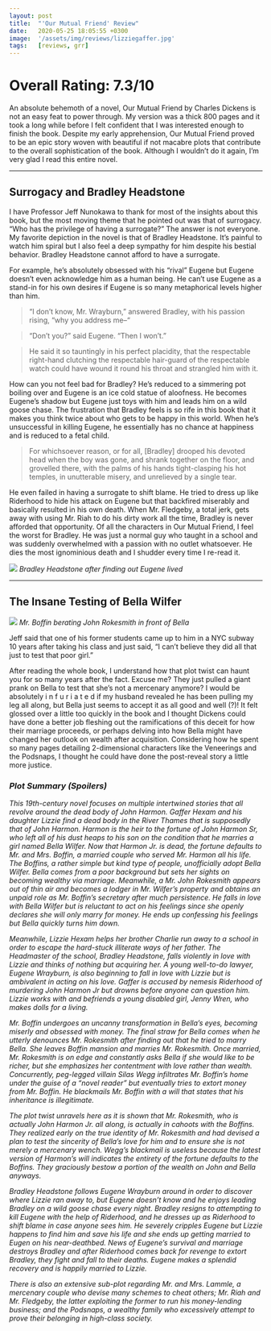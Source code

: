 ```yaml
---
layout: post
title:  "'Our Mutual Friend' Review"
date:   2020-05-25 18:05:55 +0300
image:  '/assets/img/reviews/lizziegaffer.jpg'
tags:   [reviews, grr]
---
```


# Overall Rating: 7.3/10

An absolute behemoth of a novel, Our Mutual Friend by Charles Dickens is not an easy feat to power through. My version was a thick 800 pages and it took a long while before I felt confident that I was interested enough to finish the book. Despite my early apprehension, Our Mutual Friend proved to be an epic story woven with beautiful if not macabre plots that contribute to the overall sophistication of the book. Although I wouldn’t do it again, I’m very glad I read this entire novel.

--- 

## Surrogacy and Bradley Headstone

I have Professor Jeff Nunokawa to thank for most of the insights about this book, but the most moving theme that he pointed out was that of surrogacy. “Who has the privilege of having a surrogate?” The answer is not everyone. My favorite depiction in the novel is that of Bradley Headstone. It’s painful to watch him spiral but I also feel a deep sympathy for him despite his bestial behavior. Bradley Headstone cannot afford to have a surrogate.

For example, he’s absolutely obsessed with his “rival” Eugene but Eugene doesn’t even acknowledge him as a human being. He can’t use Eugene as a stand-in for his own desires if Eugene is so many metaphorical levels higher than him.

>“I don’t know, Mr. Wrayburn,” answered Bradley, with his passion rising, “why you address me–“

> “Don’t you?” said Eugene. “Then I won’t.”

> He said it so tauntingly in his perfect placidity, that the respectable right-hand clutching the respectable hair-guard of the respectable watch could have wound it round his throat and strangled him with it.

How can you not feel bad for Bradley? He’s reduced to a simmering pot boiling over and Eugene is an ice cold statue of aloofness. He becomes Eugene’s shadow but Eugene just toys with him and leads him on a wild goose chase. The frustration that Bradley feels is so rife in this book that it makes you think twice about who gets to be happy in this world. When he’s unsuccessful in killing Eugene, he essentially has no chance at happiness and is reduced to a fetal child.

> For whichsoever reason, or for all, [Bradley] drooped his devoted head when the boy was gone, and shrank together on the floor, and grovelled there, with the palms of his hands tight-clasping his hot temples, in unutterable misery, and unrelieved by a single tear.

He even failed in having a surrogate to shift blame. He tried to dress up like Riderhood to hide his attack on Eugene but that backfired miserably and basically resulted in his own death. When Mr. Fledgeby, a total jerk, gets away with using Mr. Riah to do his dirty work all the time, Bradley is never afforded that opportunity. Of all the characters in Our Mutual Friend, I feel the worst for Bradley. He was just a normal guy who taught in a school and was suddenly overwhelmed with a passion with no outlet whatsoever. He dies the most ignominious death and I shudder every time I re-read it.

![]({{site.baseurl}}/assets/img/reviews/bradley.jpg)
*Bradley Headstone after finding out Eugene lived*

---

## The Insane Testing of Bella Wilfer

![]({{site.baseurl}}/assets/img/reviews/boffin.jpg)
*Mr. Boffin berating John Rokesmith in front of Bella*

Jeff said that one of his former students came up to him in a NYC subway 10 years after taking his class and just said, “I can’t believe they did all that just to test that poor girl.”

After reading the whole book, I understand how that plot twist can haunt you for so many years after the fact. Excuse me? They just pulled a giant prank on Bella to test that she’s not a mercenary anymore? I would be absolutely i n f u r i a t e d if my husband revealed he has been pulling my leg all along, but Bella just seems to accept it as all good and well (?)! It felt glossed over a little too quickly in the book and I thought Dickens could have done a better job fleshing out the ramifications of this deceit for how their marriage proceeds, or perhaps delving into how Bella might have changed her outlook on wealth after acquisition. Considering how he spent so many pages detailing 2-dimensional characters like the Veneerings and the Podsnaps, I thought he could have done the post-reveal story a little more justice.

### *Plot Summary (Spoilers)*

*This 19th-century novel focuses on multiple intertwined stories that all revolve around the dead body of John Harmon. Gaffer Hexam and his daughter Lizzie find a dead body in the River Thames that is supposedly that of John Harmon. Harmon is the heir to the fortune of John Harmon Sr, who left all of his dust heaps to his son on the condition that he marries a girl named Bella Wilfer. Now that Harmon Jr. is dead, the fortune defaults to Mr. and Mrs. Boffin, a married couple who served Mr. Harmon all his life. The Boffins, a rather simple but kind type of people, unofficially adopt Bella Wilfer. Bella comes from a poor background but sets her sights on becoming wealthy via marriage. Meanwhile, a Mr. John Rokesmith appears out of thin air and becomes a lodger in Mr. Wilfer’s property and obtains an unpaid role as Mr. Boffin’s secretary after much persistence. He falls in love with Bella Wilfer but is reluctant to act on his feelings since she openly declares she will only marry for money. He ends up confessing his feelings but Bella quickly turns him down.*

*Meanwhile, Lizzie Hexam helps her brother Charlie run away to a school in order to escape the hard-stuck illiterate ways of her father. The Headmaster of the school, Bradley Headstone, falls violently in love with Lizzie and thinks of nothing but acquiring her. A young well-to-do lawyer, Eugene Wrayburn, is also beginning to fall in love with Lizzie but is ambivalent in acting on his love. Gaffer is accused by nemesis Riderhood of murdering John Harmon Jr but drowns before anyone can question him. Lizzie works with and befriends a young disabled girl, Jenny Wren, who makes dolls for a living.*

*Mr. Boffin undergoes an uncanny transformation in Bella’s eyes, becoming miserly and obsessed with money. The final straw for Bella comes when he utterly denounces Mr. Rokesmith after finding out that he tried to marry Bella. She leaves Boffin mansion and marries Mr. Rokesmith. Once married, Mr. Rokesmith is on edge and constantly asks Bella if she would like to be richer, but she emphasizes her contentment with love rather than wealth. Concurrently, peg-legged villain Silas Wegg infiltrates Mr. Boffin’s home under the guise of a “novel reader” but eventually tries to extort money from Mr. Boffin. He blackmails Mr. Boffin with a will that states that his inheritance is illegitimate.*

*The plot twist unravels here as it is shown that Mr. Rokesmith, who is actually John Harmon Jr. all along, is actually in cahoots with the Boffins. They realized early on the true identity of Mr. Rokesmith and had devised a plan to test the sincerity of Bella’s love for him and to ensure she is not merely a mercenary wench. Wegg’s blackmail is useless because the latest version of Harmon’s will indicates the entirety of the fortune defaults to the Boffins. They graciously bestow a portion of the wealth on John and Bella anyways.*

*Bradley Headstone follows Eugene Wrayburn around in order to discover where Lizzie ran away to, but Eugene doesn’t know and he enjoys leading Bradley on a wild goose chase every night. Bradley resigns to attempting to kill Eugene with the help of Riderhood, and he dresses up as Riderhood to shift blame in case anyone sees him. He severely cripples Eugene but Lizzie happens to find him and save his life and she ends up getting married to Eugen on his near-deathbed. News of Eugene’s survival and marriage destroys Bradley and after Riderhood comes back for revenge to extort Bradley, they fight and fall to their deaths. Eugene makes a splendid recovery and is happily married to Lizzie.*

*There is also an extensive sub-plot regarding Mr. and Mrs. Lammle, a mercenary couple who devise many schemes to cheat others; Mr. Riah and Mr. Fledgeby, the latter exploiting the former to run his money-lending business; and the Podsnaps, a wealthy family who excessively attempt to prove their belonging in high-class society.*

